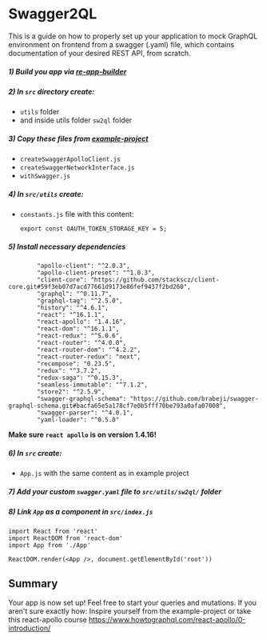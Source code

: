 # Swagger2QL
This is a guide on how to properly set up your application to mock GraphQL environment on frontend from a swagger (.yaml) file, which contains documentation of your desired REST API, from scratch.

##### 1) Build you app via [re-app-builder](https://github.com/stackscz/re-app-builder)
##### 2) In `src` directory create:
 
 - `utils` folder
 - and inside utils folder `sw2ql` folder

##### 3) Copy these files from [example-project](example-project)
 - `createSwaggerApolloClient.js`
 - `createSwaggerNetworkInterface.js`
 - `withSwagger.js`

##### 4) In `src/utils` create:
 - `constants.js` file with this content:
    ```
    export const OAUTH_TOKEN_STORAGE_KEY = 5;
    ```
##### 5) Install necessary dependencies
```
		"apollo-client": "^2.0.3",
		"apollo-client-preset": "^1.0.3",
		"client-core": "https://github.com/stackscz/client-core.git#59f3eb07d7acd77661d9173e86fef9437f2bd260",
		"graphql": "^0.11.7",
		"graphql-tag": "^2.5.0",
		"history": "^4.6.1",
		"react": "^16.1.1",
		"react-apollo": "1.4.16",
		"react-dom": "^16.1.1",
		"react-redux": "^5.0.6",
		"react-router": "^4.0.0",
		"react-router-dom": "^4.2.2",
		"react-router-redux": "next",
		"recompose": "0.23.5",
		"redux": "^3.7.2",
		"redux-saga": "^0.15.3",
		"seamless-immutable": "^7.1.2",
		"store2": "^2.5.9",
		"swagger-graphql-schema": "https://github.com/brabeji/swagger-graphql-schema.git#bacfa65e5a178cf7e0b5fff70be793a0afa07008",
		"swagger-parser": "^4.0.1",
		"yaml-loader": "^0.5.0"
```

**Make sure `react apollo` is on version 1.4.16!**

##### 6) In `src` create:
 - `App.js` with the same content as in example project

##### 7) Add your custom `swagger.yaml` file to `src/utils/sw2ql/` folder

##### 8) Link `App` as a component in `src/index.js`

```
import React from 'react'
import ReactDOM from 'react-dom'
import App from './App'

ReactDOM.render(<App />, document.getElementById('root'))
```
## Summary

Your app is now set up! Feel free to start your queries and mutations. If you aren't sure exactly how: Inspire yourself from the example-project or take this react-apollo course https://www.howtographql.com/react-apollo/0-introduction/
